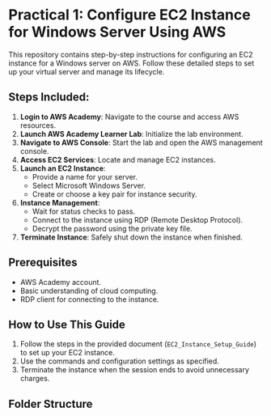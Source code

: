 # Practical 1: Configure EC2 Instance for Windows Server Using AWS

This repository contains step-by-step instructions for configuring an EC2 instance for a Windows server on AWS. Follow these detailed steps to set up your virtual server and manage its lifecycle.

## Steps Included:
1. **Login to AWS Academy**: Navigate to the course and access AWS resources.
2. **Launch AWS Academy Learner Lab**: Initialize the lab environment.
3. **Navigate to AWS Console**: Start the lab and open the AWS management console.
4. **Access EC2 Services**: Locate and manage EC2 instances.
5. **Launch an EC2 Instance**: 
    - Provide a name for your server.
    - Select Microsoft Windows Server.
    - Create or choose a key pair for instance security.
6. **Instance Management**:
    - Wait for status checks to pass.
    - Connect to the instance using RDP (Remote Desktop Protocol).
    - Decrypt the password using the private key file.
7. **Terminate Instance**: Safely shut down the instance when finished.

## Prerequisites
- AWS Academy account.
- Basic understanding of cloud computing.
- RDP client for connecting to the instance.

## How to Use This Guide
1. Follow the steps in the provided document (`EC2_Instance_Setup_Guide`) to set up your EC2 instance.
2. Use the commands and configuration settings as specified.
3. Terminate the instance when the session ends to avoid unnecessary charges.

## Folder Structure
